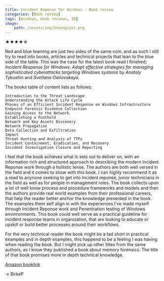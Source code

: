 ```yaml
---
title: Incident Reponse for Windows - Book review
categories: [Book review]
tags: [Windows, book reviews, IR]    
image:
    path: /assets/img/Unavngivet.png
---
```


<div class="star-rating">
  ★★★★☆
</div>

Red and blue teaming are just two sides of the same coin, and as such I still try to read into books, articles and technical projects that lean to the blue side of the table. This was the case for the latest book read I finished; *Incident Response for Windows: Adapt effective strategies for managing sophisticated cyberattacks targeting Windows systems* by *Anatoly Tykushin* and *Svetlana Ostrovskaya*.

The books table of content lists as follows:
```
Introduction to the Threat Landscape
Understanding the Attack Life Cycle
Phases of an Efficient Incident Response on Windows Infrastructure
Endpoint Forensic Evidence Collection
Gaining Access to the Network
Establishing a Foothold
Network and Key Assets Discovery
Network Propagation
Data Collection and Exfiltration
Impact
Threat Hunting and Analysis of TTPs
Incident Containment, Eradication, and Recovery
Incident Investigation Closure and Reporting
``` 

I feel that the book achieves what is sets out to deliver on, with an information rich and structured approach to describing the modern Incident Reponse work through a hollistic lense. The authors are both well versed in the field and it comes to show with this book. I can highly recommend it as a read to anynone seeking to get into Incident reponse, junior technicians in the field as well as for people in management roles. 
 The book collects upon a lot of well know process and procedure frameworks and models and then the
 authors provide real world examples from their professional careers, that help the reader better anchor the knowledge presented in the book. The examples them self align in with the experiences I've made myself through Incident Reponse work and Penentration testing of Windows envinronments. 
This book could well serve as a practical guideline for incident response teams in organization, that are looking to educate or upskill or build better processes around their workflows.

For the very technical reader the book might be a tad short in practical examples and in depth examples, this happend to be a feeling I was having when reading the book. But I might pick up other titles from the same authors, as I know they published a book about memory forensics. The title of that book promises more in depth technical knowledge. 

[Amazon booklink](https://www.amazon.com/Incident-Response-Windows-sophisticated-cyberattacks/dp/1804619329)

-> BirkeP